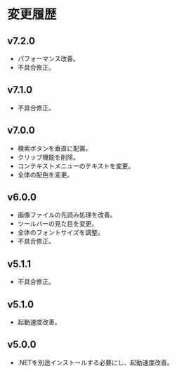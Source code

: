 # 変更履歴

## v7.2.0
* パフォーマンス改善。
* 不具合修正。

## v7.1.0
* 不具合修正。

## v7.0.0
* 検索ボタンを垂直に配置。
* クリップ機能を削除。
* コンテキストメニューのテキストを変更。
* 全体の配色を変更。

## v6.0.0
* 画像ファイルの先読み処理を改善。
* ツールバーの見た目を変更。
* 全体のフォントサイズを調整。
* 不具合修正。

## v5.1.1
* 不具合修正。

## v5.1.0
* 起動速度改善。

## v5.0.0
* .NETを別途インストールする必要にし、起動速度改善。

